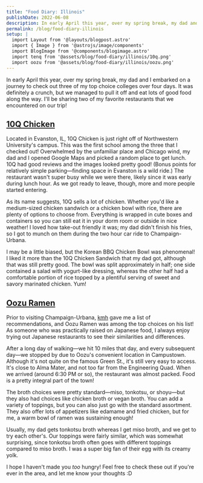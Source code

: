 ```yaml
---
title: "Food Diary: Illinois"
publishDate: 2022-06-08
description: In early April this year, over my spring break, my dad and I embarked on a journey to check out three of my top choice colleges over four days. It was definitely a crunch, but we managed to pull it off and eat lots of good food along the way.
permalink: /blog/food-diary-illinois
setup: |
  import Layout from '@layouts/blogpost.astro'
  import { Image } from '@astrojs/image/components'
  import BlogImage from '@components/blogimage.astro'
  import tenq from '@assets/blog/food-diary/illinois/10q.png'
  import oozu from '@assets/blog/food-diary/illinois/oozu.png'
---
```


In early April this year, over my spring break, my dad and I embarked on a journey to check out three of my top choice colleges over four days. It was definitely a crunch, but we managed to pull it off and eat lots of good food along the way. I'll be sharing two of my favorite restaurants that we encountered on our trip!

## [10Q Chicken](https://www.10qchicken.com/)

Located in Evanston, IL, 10Q Chicken is just right off of Northwestern University's campus. This was the first school among the three that I checked out! Overwhelmed by the unfamiliar place and Chicago wind, my dad and I opened Google Maps and picked a random place to get lunch. 10Q had good reviews and the images looked pretty good! (Bonus points for relatively simple parking—finding space in Evanston is a wild ride.) The restaurant wasn't super busy while we were there, likely since it was early during lunch hour. As we got ready to leave, though, more and more people started entering.

As its name suggests, 10Q sells a lot of chicken. Whether you'd like a medium-sized chicken sandwich or a chicken bowl with rice, there are plenty of options to choose from. Everything is wrapped in cute boxes and containers so you can still eat it in your dorm room or outside in nice weather! I loved how take-out friendly it was; my dad didn't finish his fries, so I got to munch on them during the two hour car ride to Champaign-Urbana.

I may be a little biased, but the Korean BBQ Chicken Bowl was phenomenal! I liked it more than the 10Q Chicken Sandwich that my dad got, although that was still pretty good. The bowl was split approximately in half; one side contained a salad with yogurt-like dressing, whereas the other half had a comfortable portion of rice topped by a plentiful serving of sweet and savory marinated chicken. Yum!

<BlogImage src={tenq} alt="Korean BBQ Chicken Bowl; $8.49" />

## [Oozu Ramen](https://oozuramen.com/)

Prior to visiting Champaign-Urbana, [kmh](https://kmh.zone) gave me a list of recommendations, and Oozu Ramen was among the top choices on his list! As someone who was practically raised on Japanese food, I always enjoy trying out Japanese restaurants to see their similarities and differences.

After a long day of walking—we hit 10 miles that day, and every subsequent day—we stopped by due to Oozu's convenient location in Campustown. Although it's not quite on the famous Green St., it's still very easy to access. It's close to Alma Mater, and not too far from the Engineering Quad. When we arrived (around 6:30 PM or so), the restaurant was almost packed. Food is a pretty integral part of the town!

The broth choices were pretty standard—miso, tonkotsu, or shoyu—but they also had choices like chicken broth or vegan broth. You can add a variety of toppings, but you can also just go with the standard assortment. They also offer lots of appetizers like edamame and fried chicken, but for me, a warm bowl of ramen was sustaining enough!

Usually, my dad gets tonkotsu broth whereas I get miso broth, and we get to try each other's. Our toppings were fairly similar, which was somewhat surprising, since tonkotsu broth often goes with different toppings compared to miso broth. I was a super big fan of their egg with its creamy yolk.

<BlogImage src={oozu} alt="Miso Ramen; $13.50" />

I hope I haven't made you *too* hungry! Feel free to check these out if you're ever in the area, and let me know your thoughts :D

